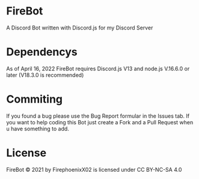 # FireBot
A Discord Bot written with Discord.js for my Discord Server 

# Dependencys
As of April 16, 2022 FireBot requires Discord.js V13 and node.js V.16.6.0 or later (V18.3.0 is recommended)

# Commiting

If you found a bug please use the Bug Report formular in the Issues tab.
If you want to help coding this Bot just create a Fork and a Pull Request when u have something to add.

# License

 FireBot © 2021 by FirephoenixX02 is licensed under CC BY-NC-SA 4.0
